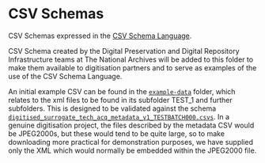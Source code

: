 CSV Schemas
===========

CSV Schemas expressed in the [CSV Schema Language](http://digital-preservation.github.io/csv-schema/csv-schema-1.0.html).

CSV Schema created by the Digital Preservation and Digital Repository Infrastructure teams at The National Archives will be added to this folder to make them available to digitisation partners and to serve as examples of the use of the CSV Schema Language.

An initial example CSV can be found in the [`example-data`](http://github.com/digital-preservation/csv-schema/tree/master/example-schemas/example-data) folder, which relates to the xml files to be found in its subfolder TEST_1 and further subfolders.  This is designed to be validated against the schema [`digitised_surrogate_tech_acq_metadata_v1_TESTBATCH000.csvs`](https://github.com/digital-preservation/csv-schema/blob/master/example-schemas/digitised_surrogate_tech_acq_metadata_v1_TESTBATCH000.csvs).  In a genuine digitisation project, the files described by the metadata CSV would be JPEG2000s, but these would tend to be quite large, so to make downloading more practical for demonstration purposes, we have supplied only the XML which would normally be embedded within the JPEG2000 file.
